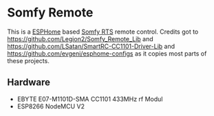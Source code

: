 # Somfy Remote

This is a [ESPHome](https://esphome.io) based [Somfy RTS](https://www.somfy.de/smarter-wohnen/so-open-technologien/funktechnologien) remote control.
Credits got to https://github.com/Legion2/Somfy_Remote_Lib and https://github.com/LSatan/SmartRC-CC1101-Driver-Lib and https://github.com/evgeni/esphome-configs as it copies most parts of these projects.

## Hardware

- EBYTE E07-M1101D-SMA CC1101 433MHz rf Modul 
- ESP8266 NodeMCU V2
